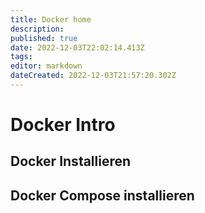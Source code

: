 ```yaml
---
title: Docker home
description: 
published: true
date: 2022-12-03T22:02:14.413Z
tags: 
editor: markdown
dateCreated: 2022-12-03T21:57:20.302Z
---
```


# Docker Intro
## Docker Installieren

## Docker Compose installieren